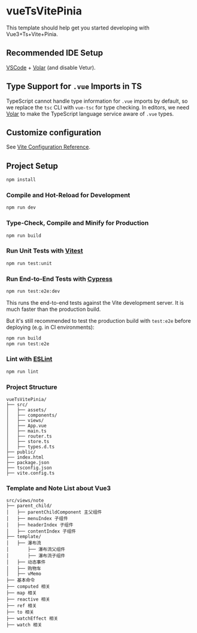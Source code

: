 # vueTsVitePinia

This template should help get you started developing with Vue3+Ts+Vite+Pinia.

## Recommended IDE Setup

[VSCode](https://code.visualstudio.com/) + [Volar](https://marketplace.visualstudio.com/items?itemName=Vue.volar) (and disable Vetur).

## Type Support for `.vue` Imports in TS

TypeScript cannot handle type information for `.vue` imports by default, so we replace the `tsc` CLI with `vue-tsc` for type checking. In editors, we need [Volar](https://marketplace.visualstudio.com/items?itemName=Vue.volar) to make the TypeScript language service aware of `.vue` types.

## Customize configuration

See [Vite Configuration Reference](https://vite.dev/config/).

## Project Setup

```sh
npm install
```

### Compile and Hot-Reload for Development

```sh
npm run dev
```

### Type-Check, Compile and Minify for Production

```sh
npm run build
```

### Run Unit Tests with [Vitest](https://vitest.dev/)

```sh
npm run test:unit
```

### Run End-to-End Tests with [Cypress](https://www.cypress.io/)

```sh
npm run test:e2e:dev
```

This runs the end-to-end tests against the Vite development server.
It is much faster than the production build.

But it's still recommended to test the production build with `test:e2e` before deploying (e.g. in CI environments):

```sh
npm run build
npm run test:e2e
```

### Lint with [ESLint](https://eslint.org/)

```sh
npm run lint
```

### Project Structure

```
vueTsVitePinia/
├── src/
│   ├── assets/
│   ├── components/
│   ├── views/
│   ├── App.vue
│   ├── main.ts
│   ├── router.ts
│   ├── store.ts
│   ├── types.d.ts
├── public/
├── index.html
├── package.json
├── tsconfig.json
├── vite.config.ts
```

### Template and Note List about Vue3

```
src/views/note
├── parent_child/
│   ├── parentChildComponent 主父组件
│   ├── menuIndex 子组件
│   ├── headerIndex 子组件
│   ├── contentIndex 子组件
├── template/
│   ├── 瀑布流
│       ├── 瀑布流父组件
│       ├── 瀑布流子组件
│   ├── 动态事件
│   ├── 购物车
│   ├── vMemo
├── 基本命令
├── computed 相关
├── map 相关
├── reactive 相关
├── ref 相关
├── to 相关
├── watchEffect 相关
├── watch 相关
```